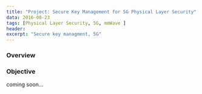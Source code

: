 ```yaml
---
title: "Project: Secure Key Management for 5G Physical Layer Security"
data: 2016-08-23
tags: [Physical Layer Security, 5G, mmWave ]
header:
excerpt: "Secure key managment, 5G"
---
```

### Overview
### Objective
coming soon...

